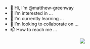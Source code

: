 - 👋 Hi, I’m @matthew-greenway
- 👀 I’m interested in ...
- 🌱 I’m currently learning ...
- 💞️ I’m looking to collaborate on ...
- 📫 How to reach me ...

<!---
matthew-greenway/matthew-greenway is a ✨ special ✨ repository because its `README.md` (this file) appears on your GitHub profile.
You can click the Preview link to take a look at your changes.
--->
<div id="header" align="center">
  <div id="badges">
    <a href="https://www.linkedin.com/in/matt-greenway/">
      <img src="https://img.shields.io/badge/LinkedIn-blue?logo=linkedin&logoColor=white&style=for-the-badge"/>
    </a>                                               
  </div>
  <img src="https://komarev.com/ghpvc/?username=matthew-greenway&style=flat-square&color=blue" alt=""/>
</div>                                                                                                             
